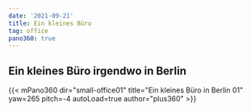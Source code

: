 ```yaml
---
date: '2021-09-21'
title: Ein kleines Büro
tag: office
pano360: true
---
```


## Ein kleines Büro irgendwo in Berlin

{{< mPano360
      dir="small-office01"
      title="Ein kleines Büro in Berlin 01"
      yaw=265
      pitch=-4
      autoLoad=true
      author="plus360" >}}
